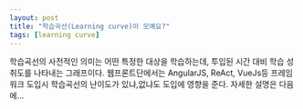 ```yaml
---
layout: post
title: "학습곡선(Learning curve)이 모예요?"
tags: [learning curve]
---
```


학습곡선의 사전적인 의미는 어떤 특정한 대상을 학습하는데, 투입된 시간 대비 학습 성취도를 나타내는 그래프이다.
웹프론트단에서는 AngularJS, ReAct, VueJs등 프레임워크
도입시 학습곡선의 난이도가 있냐,없냐도 도입에 영향을 준다.
자세한 설명은 다음에...
